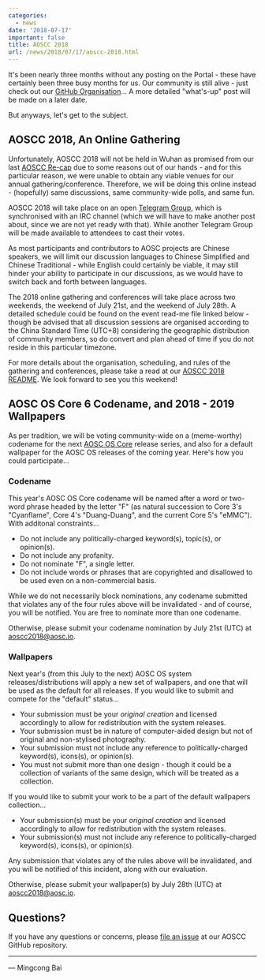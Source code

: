```yaml
---
categories:
  - news
date: '2018-07-17'
important: false
title: AOSCC 2018
url: /news/2018/07/17/aoscc-2018.html
---
```



It's been nearly three months without any posting on the Portal - these have certainly been three busy months for us. Our community is still alive - just check out our [GitHub Organisation](https://github.com/AOSC-Dev/)... A more detailed "what's-up" post will be made on a later date.

But anyways, let's get to the subject.

AOSCC 2018, An Online Gathering
-------------------------------

Unfortunately, AOSCC 2018 will not be held in Wuhan as promised from our last [AOSCC Re-cap](https://aosc.io/news/5959-aoscc-2017-re-cap) due to some reasons out of our hands - and for this particular reason, we were unable to obtain any viable venues for our annual gathering/conference. Therefore, we will be doing this online instead - (hopefully) same discussions, same community-wide polls, and same fun.

AOSCC 2018 will take place on an open [Telegram Group](https://t.me/aoscc2018), which is synchronised with an IRC channel (which we will have to make another post about, since we are not yet ready with that). While another Telegram Group will be made available to attendees to cast their votes.

As most participants and contributors to AOSC projects are Chinese speakers, we will limit our discussion languages to Chinese Simplified and Chinese Traditional - while English could certainly be viable, it may still hinder your ability to participate in our discussions, as we would have to switch back and forth between languages.

The 2018 online gathering and conferences will take place across two weekends, the weekend of July 21st, and the weekend of July 28th. A detailed schedule could be found on the event read-me file linked below - though be advised that all discussion sessions are organised according to the China Standard Time (UTC+8) considering the geographic distribution of community members, so do convert and plan ahead of time if you do not reside in this particular timezone.

For more details about the organisation, scheduling, and rules of the gathering and conferences, please take a read at our [AOSCC 2018 README](https://github.com/AOSC-Dev/aoscc/blob/master/2018/README.md). We look forward to see you this weekend!

AOSC OS Core 6 Codename, and 2018 - 2019 Wallpapers
---------------------------------------------------

As per tradition, we will be voting community-wide on a (meme-worthy) codename for the next [AOSC OS Core](https://github.com/AOSC-Dev/aosc-os-core) release series, and also for a default wallpaper for the AOSC OS releases of the coming year. Here's how you could participate...

### Codename

This year's AOSC OS Core codename will be named after a word or two-word phrase headed by the letter "F" (as natural succession to Core 3's "Cyanflame", Core 4's "Duang-Duang", and the current Core 5's "eMMC"). With additonal constraints...

- Do not include any politically-charged keyword(s), topic(s), or opinion(s).
- Do not include any profanity.
- Do not nominate "F", a single letter.
- Do not include words or phrases that are copyrighted and disallowed to be used even on a non-commercial basis.

While we do not necessarily block nominations, any codename submitted that violates any of the four rules above will be invalidated - and of course, you will be notified. You are free to nominate more than one codename.

Otherwise, please submit your codename nomination by July 21st (UTC) at [aoscc2018@aosc.io](mailto:aoscc2018@aosc.io).

### Wallpapers

Next year's (from this July to the next) AOSC OS system releases/distributions will apply a new set of wallpapers, and one that will be used as the default for all releases. If you would like to submit and compete for the "default" status...

- Your submission must be your *original creation* and licensed accordingly to allow for redistribution with the system releases.
- Your submission must be in nature of computer-aided design but not of original and non-stylised photography.
- Your submission must not include any reference to politically-charged keyword(s), icons(s), or opinion(s).
- You must not submit more than one design - though it could be a collection of variants of the same design, which will be treated as a collection.

If you would like to submit your work to be a part of the default wallpapers collection...

- Your submission(s) must be your *original creation* and licensed accordingly to allow for redistribution with the system releases.
- Your submission(s) must not include any reference to politically-charged keyword(s), icons(s), or opinion(s).

Any submission that violates any of the rules above will be invalidated, and you will be notified of this incident, along with our evaluation.

Otherwise, please submit your wallpaper(s) by July 28th (UTC) at [aoscc2018@aosc.io](mailto:aoscc2018@aosc.io).

Questions?
----------

If you have any questions or concerns, please [file an issue](https://github.com/AOSC-Dev/aoscc/issues/new) at our AOSCC GitHub repository.

----

— Mingcong Bai
